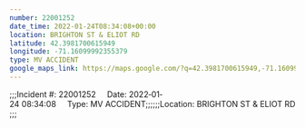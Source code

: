 ```yaml
---
number: 22001252
date_time: 2022-01-24T08:34:08+00:00
location: BRIGHTON ST & ELIOT RD
latitude: 42.3981700615949
longitude: -71.16099992355379
type: MV ACCIDENT
google_maps_link: https://maps.google.com/?q=42.3981700615949,-71.16099992355379
---
```


;;;Incident #: 22001252     Date: 2022‐01‐24 08:34:08     Type: MV ACCIDENT;;;;;;Location: BRIGHTON ST & ELIOT RD;;;

